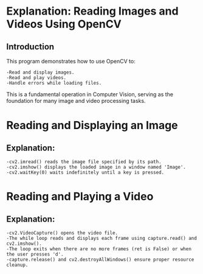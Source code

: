 # Explanation: Reading Images and Videos Using OpenCV
## Introduction
This program demonstrates how to use OpenCV to:

    -Read and display images.
    -Read and play videos.
    -Handle errors while loading files.
This is a fundamental operation in Computer Vision, serving as the foundation for many image and video processing tasks.

# Reading and Displaying an Image
## Explanation:
    
    -cv2.imread() reads the image file specified by its path.
    -cv2.imshow() displays the loaded image in a window named 'Image'.
    -cv2.waitKey(0) waits indefinitely until a key is pressed.

# Reading and Playing a Video

## Explanation:

    -cv2.VideoCapture() opens the video file.
    -The while loop reads and displays each frame using capture.read() and cv2.imshow().
    -The loop exits when there are no more frames (ret is False) or when the user presses 'd'.
    -capture.release() and cv2.destroyAllWindows() ensure proper resource cleanup.
